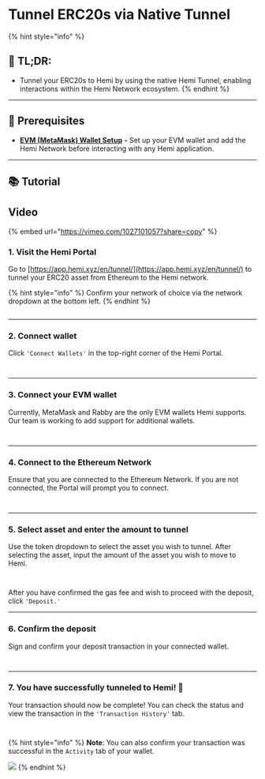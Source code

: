 # Tunnel ERC20s via Native Tunnel

{% hint style="info" %}
## 📜 **TL;DR:**

* Tunnel your ERC20s to Hemi by using the native Hemi Tunnel, enabling interactions within the Hemi Network ecosystem.
{% endhint %}

***

## 🏁 Prerequisites

* [**EVM (MetaMask) Wallet Setup**](../../tutorials/metamask-wallet-setup.md) **-** Set up your EVM wallet and add the Hemi Network before interacting with any Hemi application.

***

## 📚 Tutorial

## Video

{% embed url="https://vimeo.com/1027101057?share=copy" %}

### 1. Visit the Hemi Portal&#x20;

Go to [https://app.hemi.xyz/en/tunnel/](https://app.hemi.xyz/en/tunnel/) to tunnel your ERC20 asset from Ethereum to the Hemi network.

{% hint style="info" %}
Confirm your network of choice via the network dropdown at the bottom left.&#x20;
{% endhint %}

<figure><img src="../../../.gitbook/assets/image (105).png" alt=""><figcaption></figcaption></figure>

***

### 2. Connect wallet

Click `'Connect Wallets'` in the top-right corner of the Hemi Portal.

<figure><img src="../../../.gitbook/assets/image (1).png" alt=""><figcaption></figcaption></figure>

<figure><img src="../../../.gitbook/assets/image (107).png" alt=""><figcaption></figcaption></figure>

***

### 3. Connect your EVM wallet

Currently, MetaMask and Rabby are the only EVM wallets Hemi supports. Our team is working to add support for additional wallets.

<figure><img src="../../../.gitbook/assets/image (2).png" alt=""><figcaption></figcaption></figure>

<figure><img src="../../../.gitbook/assets/image (108).png" alt=""><figcaption></figcaption></figure>

***

### 4. Connect to the Ethereum Network

Ensure that you are connected to the Ethereum Network. If you are not connected, the Portal will prompt you to connect.

<figure><img src="../../../.gitbook/assets/image (98).png" alt=""><figcaption></figcaption></figure>

<figure><img src="../../../.gitbook/assets/image (110).png" alt=""><figcaption></figcaption></figure>

***

### 5. Select asset and enter the amount to tunnel

Use the token dropdown to select the asset you wish to tunnel. After selecting the asset, input the amount of the asset you wish to move to Hemi.

<figure><img src="../../../.gitbook/assets/image (100).png" alt=""><figcaption></figcaption></figure>

<figure><img src="../../../.gitbook/assets/image (113).png" alt=""><figcaption></figcaption></figure>

After you have confirmed the gas fee and wish to proceed with the deposit, click `'Deposit.'`

***

### 6. Confirm the deposit

Sign and confirm your deposit transaction in your connected wallet.

<figure><img src="../../../.gitbook/assets/image (101).png" alt=""><figcaption></figcaption></figure>

<figure><img src="../../../.gitbook/assets/image (114).png" alt=""><figcaption></figcaption></figure>

***

### 7. You have successfully tunneled to Hemi! 🎉

Your transaction should now be complete! You can check the status and view the transaction in the `'Transaction History'` tab.

<figure><img src="../../../.gitbook/assets/image (103).png" alt=""><figcaption></figcaption></figure>

<figure><img src="../../../.gitbook/assets/image (104).png" alt=""><figcaption></figcaption></figure>



{% hint style="info" %}
**Note**: You can also confirm your transaction was successful in the `Activity` tab of your wallet.

![](<../../../.gitbook/assets/image (80).png>)
{% endhint %}

